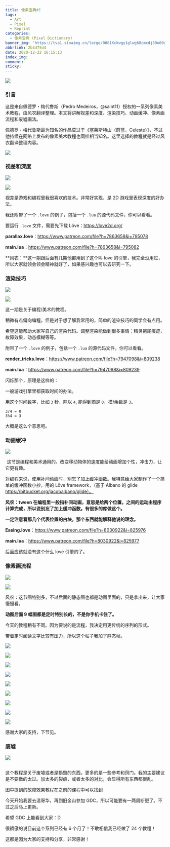 ```yaml
---
title: 像素宝典#5
tags:
  - Art
  - Pixel
  - Reprint
categories:
  - 像素宝典 (Pixel Dictionary)
banner_img: 'https://tva1.sinaimg.cn/large/0081Kckwgy1glwg68cmcdj30u00gw0va.jpg'
abbrlink: 2b4d75d4
date: 2020-12-22 16:15:13
index_img:
comment:
sticky:
---
```




![](https://tva1.sinaimg.cn/large/008eGmZEly1gn5zau6ukqj318g0p010m.jpg)

### 引言

这是来自佩德罗・梅代鲁斯（Pedro Medeiros，@saint11）授权的一系列像素美术教程，由风农翻译整理。本文将讲解视差和深度、渲染技巧、动画缓冲、像素画流程和废墟画法。

<!--more-->



佩德罗・梅代鲁斯最为知名的作品莫过于《塞莱斯特山（蔚蓝，Celeste）》，不过他持续在网络上发布的像素美术教程也同样相当知名。这里选择的教程就是经过风农翻译整理内容。

![](https://tva1.sinaimg.cn/large/0081Kckwgy1glwg6zwi43j30u008c74z.jpg)

### 视差和深度

![](https://tva1.sinaimg.cn/large/0081Kckwgy1glwg71rziog30e80e8hdt.gif)

![](https://tva1.sinaimg.cn/large/0081Kckwgy1glwg71dlo7g30e80e8kjl.gif)


视差是游戏和编程里我很喜欢的技术。非常好实现，是 2D 游戏里表现深度的好办法。

我还附带了一个 `.love` 的例子，包括一个 `.lua` 的源代码文件，你可以看看。

要运行 `.love` 文件，需要先下载 Löve：https://love2d.org/

**parallax.love**：https://www.patreon.com/file?h=7863658&i=795078

**main.lua**：https://www.patreon.com/file?h=7863658&i=795082

**风农：**这一期跟后面有几期他都用到了这个叫 love 的引擎，我完全没用过，所以大家就领会领会精神就好了，如果感兴趣也可以去研究一下。

### 渲染技巧

![](https://tva1.sinaimg.cn/large/0081Kckwgy1glwg9vic3fg30e80e81hh.gif)

![](https://tva1.sinaimg.cn/large/0081Kckwgy1glwg72oqtcg30e80e8b0l.gif)


这一期是关于编程/美术的教程。

稍微有点偏向编程，但是对于想了解我常用的，简单的渲染技巧的同学会有点用。

希望这能帮助大家写自己的渲染代码。调整渲染能做到很多事情：精灵拖尾痕迹，故障效果，动态模糊等等。

附带了一个 `.love` 的例子，包括一个 `.lua` 的源代码文件，你可以看看。

**render_tricks.love**：https://www.patreon.com/file?h=7947098&i=809238

**main.lua**：https://www.patreon.com/file?h=7947098&i=809239

闪烁那个，原理是这样的：

一般游戏引擎里都获取时间的办法。

用这个时间数字，比如 `3` 秒，除以 `4`, 能得到商是 `0`，模/余数是 `3`。

```
3/4 = 0 
3%4 = 3
```

大概是这么个意思吧。

### 动画缓冲

![](https://tva1.sinaimg.cn/large/0081Kckwgy1glwg7361b6g30e80e8qc3.gif)

![img](data:image/gif;base64,iVBORw0KGgoAAAANSUhEUgAAAAEAAAABCAYAAAAfFcSJAAAADUlEQVQImWNgYGBgAAAABQABh6FO1AAAAABJRU5ErkJggg==)
这节是编程和美术通用的。改变移动物体的速度能给动画增加个性，冲击力，让它更有趣。

对编程来说，使用补间动画时，别忘了加上缓冲函数。我特意给大家制作了一个简单的缓冲函数小抄，用的 Löve framework，（基于 Albano 的 glide  https://bitbucket.org/jacobalbano/glide）。

**风农：tween 在编程里一般指补间动画，意思是给两个位置，之间的运动由程序计算完成，所以说别忘了加上缓冲函数。有很多的库做这个。**

**一定注意看那几个代表位置的白块，那个东西就能解释他说的理念。**

**Easing.love**：https://www.patreon.com/file?h=8030922&i=825976

**main.lua**：https://www.patreon.com/file?h=8030922&i=825977

后面应该就没有这个什么 love 引擎的了。

### 像素画流程

![](https://tva1.sinaimg.cn/large/0081Kckwgy1glwg742sjjg30e80e8aig.gif)

![](https://tva1.sinaimg.cn/large/0081Kckwgy1glwg76vvejg30e80e8119.gif)


风农：这节图特别多，不过后面的静态图也都是动图里面的，只是拿出来，让大家慢慢看。

**动图后面 9 幅图都是定时特别长的，不是你手机卡住了。**

今天的教程稍有不同。因为要说的是流程，我决定用更传统的序列的形式。

带着定时阅读文字比较有压力，所以这个帖子我加了静态帧。

![](https://tva1.sinaimg.cn/large/0081Kckwgy1glwganhqevj30e80e8746.jpg)

![](https://tva1.sinaimg.cn/large/0081Kckwgy1glwg77dnzpj30e80e8q2u.jpg)

![](https://tva1.sinaimg.cn/large/0081Kckwgy1glwgas8oknj30e80e8wee.jpg)

![](https://tva1.sinaimg.cn/large/0081Kckwgy1glwg76em1hj30e80e8jrb.jpg)

![](https://tva1.sinaimg.cn/large/0081Kckwgy1glwg77sbixj30e80e8glj.jpg)

![](https://tva1.sinaimg.cn/large/0081Kckwgy1glwg74kiltj30e80e80so.jpg)

![](https://tva1.sinaimg.cn/large/0081Kckwgy1glwg787tp9j30e80e8dfs.jpg)

![](https://tva1.sinaimg.cn/large/0081Kckwgy1glwg7607uij30e80e8jrc.jpg)

![](https://tva1.sinaimg.cn/large/0081Kckwgy1glwgb1jhw2j30e80e8749.jpg)



感谢大家的支持，下节见。

### 废墟

![](https://tva1.sinaimg.cn/large/0081Kckwgy1glwg75jr6rg30e80e84qb.gif)

![img](data:image/gif;base64,iVBORw0KGgoAAAANSUhEUgAAAAEAAAABCAYAAAAfFcSJAAAADUlEQVQImWNgYGBgAAAABQABh6FO1AAAAABJRU5ErkJggg==)


这个教程是关于废墟或者是损毁的东西。更多的是一些参考和窍门。我的主要建议是不要做的太过。加太多的裂痕，或者太多的对比，会显得所有东西都很乱。

图中提到的故障效果教程在之前的课程中可以找到

今天开始我要去温哥华，再到旧金山参加 GDC，所以可能要有一两周断更了。不过之后马上更新。

希望 GDC 上能看到大家：D

很骄傲的说目前这个系列已经有 6 个月了！不敢相信我已经做了 24 个教程！

这都是因为大家的支持和分享，非常感谢！



